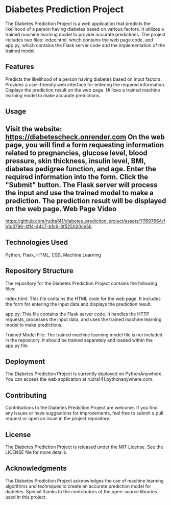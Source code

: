 # Diabetes Prediction Project
The Diabetes Prediction Project is a web application that predicts the likelihood of a person having diabetes based on various factors. It utilizes a trained machine learning model to provide accurate predictions. The project includes two files: index.html, which contains the web page code, and app.py, which contains the Flask server code and the implementation of the trained model.

Features
------------
Predicts the likelihood of a person having diabetes based on input factors.
Provides a user-friendly web interface for entering the required information.
Displays the prediction result on the web page.
Utilizes a trained machine learning model to make accurate predictions.

Usage
----------
Visit the website: https://diabetescheck.onrender.com
On the web page, you will find a form requesting information related to pregnancies, glucose level, blood pressure, skin thickness, insulin level, BMI, diabetes pedigree function, and age.
Enter the required information into the form.
Click the "Submit" button.
The Flask server will process the input and use the trained model to make a prediction.
The prediction result will be displayed on the web page.
Web Page Video
-------------------
https://github.com/rudra141/diabetes_prediction_project/assets/111697664/fb1c3786-4ff4-44c7-bfc6-3f525020ce5b


Technologies Used
----------------------
Python,
Flask,
HTML,
CSS,
Machine Learning

Repository Structure
------------------------
The repository for the Diabetes Prediction Project contains the following files:

index.html: This file contains the HTML code for the web page. It includes the form for entering the input data and displays the prediction result.

app.py: This file contains the Flask server code. It handles the HTTP requests, processes the input data, and uses the trained machine learning model to make predictions.

Trained Model File: The trained machine learning model file is not included in the repository. It should be trained separately and loaded within the app.py file.

Deployment
--------------
The Diabetes Prediction Project is currently deployed on PythonAnywhere. You can access the web application at rudra141.pythonanywhere.com.

Contributing
--------------
Contributions to the Diabetes Prediction Project are welcome. If you find any issues or have suggestions for improvements, feel free to submit a pull request or open an issue in the project repository.

License
-------------
The Diabetes Prediction Project is released under the MIT License. See the LICENSE file for more details.

Acknowledgments
-----------------
The Diabetes Prediction Project acknowledges the use of machine learning algorithms and techniques to create an accurate prediction model for diabetes. Special thanks to the contributors of the open-source libraries used in this project.
